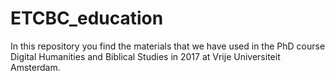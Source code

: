 # ETCBC_education

In this repository you find the materials that we have used in the PhD course Digital Humanities and Biblical Studies in 2017 at 
Vrije Universiteit Amsterdam.
